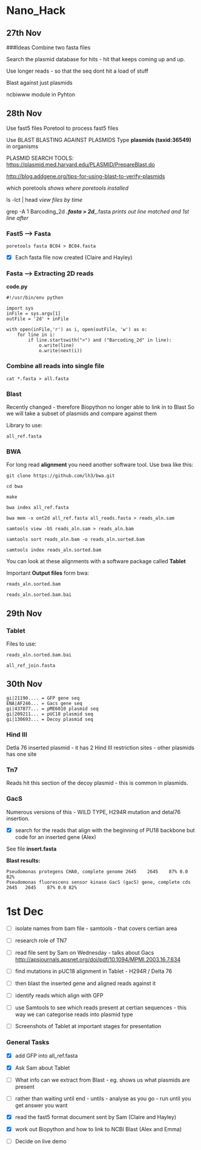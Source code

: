 # Nano_Hack

## 27th Nov

###Ideas
Combine two fasta files

Search the plasmid database for hits - hit that keeps coming up and up.

Use longer reads - so that the seq dont hit a load of stuff 

Blast against just plasmids

ncbiwww module in Pyhton

## 28th Nov

Use fast5 files 
Poretool to process fast5 files

Use BLAST
BLASTING AGAINST PLASMIDS
Type **plasmids (taxid:36549)** in organisms 

PLASMID SEARCH TOOLS:
https://plasmid.med.harvard.edu/PLASMID/PrepareBlast.do

http://blog.addgene.org/tips-for-using-blast-to-verify-plasmids

which poretools *shows where poretools installed*

ls -lct | head *view files by time*

grep -A 1 Barcoding_2d ___.fasta > 2d____.fasta  *prints out line matched and 1st line after*

### Fast5 --> Fasta 

    poretools fasta BC04 > BC04.fasta

- [x] Each fasta file now created (Claire and Hayley)

### Fasta --> Extracting 2D reads

**code.py**

    #!/usr/bin/env python

    import sys
    inFile = sys.argv[1]
    outFile = '2d' + inFile

    with open(inFile,'r') as i, open(outFile, 'w') as o:
    	for line in i:
	    	if line.startswith(">") and ("Barcoding_2d" in line):
		    	o.write(line)
		    	o.write(next(i))

### Combine all reads into single file

    cat *.fasta > all.fasta

### Blast
Recently changed - therefore Biopython no longer able to link in to Blast
So we will take a subset of plasmids and compare against them 

Library to use:

	all_ref.fasta

 

### BWA

For long read **alignment** you need another software tool. Use bwa like this:

    git clone https://github.com/lh3/bwa.git

    cd bwa

    make

    bwa index all_ref.fasta

    bwa mem -x ont2d all_ref.fasta all_reads.fasta > reads_aln.sam

    samtools view -bS reads_aln.sam > reads_aln.bam

    samtools sort reads_aln.bam -o reads_aln.sorted.bam
    
    samtools index reads_aln.sorted.bam

  You can look at these alignments with a software package called **Tablet**

Important **Output files** form bwa:
	
	reads_aln.sorted.bam
	
	reads_aln.sorted.bam.bai
 
  
## 29th Nov

### Tablet

Files to use:

	reads_aln.sorted.bam.bai
	
	all_ref_join.fasta

## 30th Nov 

	gi|21190.... = GFP gene seq
	ENA|AF246... = Gacs gene seq
	gi|437877... = pME6010 plasmid seq
	gi|209211... = pUC18 plasmid seq
	gi|130693... = Decoy plasmid seq
	
### Hind III

Detla 76 inserted plasmid - it has 2 Hind III restriction sites - other plasmids has one site

### Tn7

Reads hit this section of the decoy plasmid - this is common in plasmids. 

### GacS

Numerous versions of this - WILD TYPE, H294R mutation and detal76 insertion.

- [x] search for the reads that align with the beginning of PU18 backbone but code for an inserted gene (Alex)

See file **insert.fasta**
	
**Blast results:**

	Pseudomonas protegens CHA0, complete genome	2645	2645	87%	0.0	82%	
	Pseudomonas fluorescens sensor kinase GacS (gacS) gene, complete cds 2645	2645	87%	0.0	82%	

# 1st Dec
- [ ] isolate names from bam file - samtools - that covers certian area
- [ ] research role of TN7
- [ ] read file sent by Sam on Wednesday - talks about Gacs http://apsjournals.apsnet.org/doi/pdf/10.1094/MPMI.2003.16.7.634
- [ ] find mutations in pUC18 alignment in Tablet - H294R / Delta 76

- [ ] then blast the inserted gene and aligned reads against it
- [ ] identify reads which align with GFP
- [ ] use Samtools to see which reads present at certian sequences - this way we can categorise reads into plasmid type
- [ ] Screenshots of Tablet at important stages for presentation


### General Tasks
- [x] add GFP into all_ref.fasta
- [x] Ask Sam about Tablet
- [ ] What info can we extract from Blast - eg. shows us what plasmids are present
- [ ] rather than waiting until end - untils - analyse as you go - run until you get answer you want
- [x] read the fast5 format document sent by Sam (Claire and Hayley)
- [x] work out Biopython and how to link to NCBI Blast (Alex and Emma)
- [ ] Decide on live demo 





